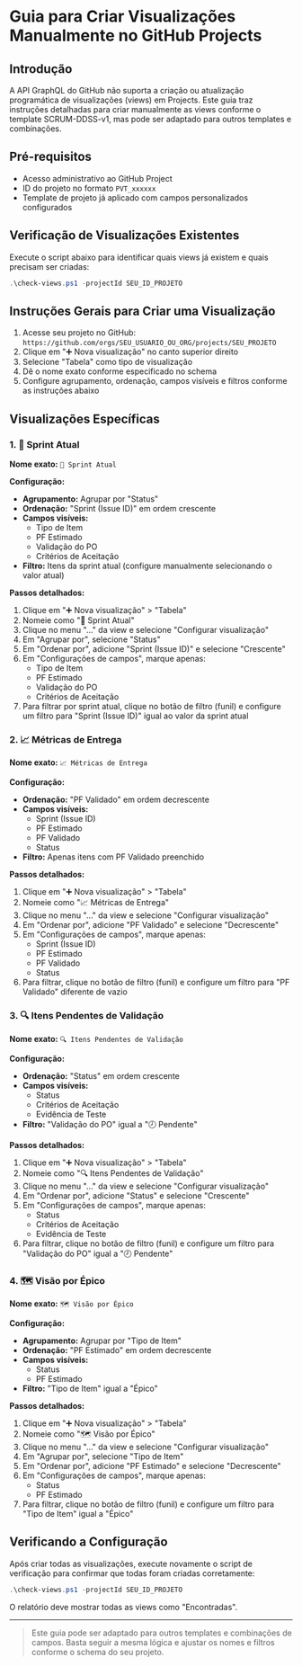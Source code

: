 # Guia para Criar Visualizações Manualmente no GitHub Projects

## Introdução

A API GraphQL do GitHub não suporta a criação ou atualização programática de visualizações (views) em Projects. Este guia traz instruções detalhadas para criar manualmente as views conforme o template SCRUM-DDSS-v1, mas pode ser adaptado para outros templates e combinações.

## Pré-requisitos

- Acesso administrativo ao GitHub Project
- ID do projeto no formato `PVT_xxxxxx`
- Template de projeto já aplicado com campos personalizados configurados

## Verificação de Visualizações Existentes

Execute o script abaixo para identificar quais views já existem e quais precisam ser criadas:

```powershell
.\check-views.ps1 -projectId SEU_ID_PROJETO
```

## Instruções Gerais para Criar uma Visualização

1. Acesse seu projeto no GitHub: `https://github.com/orgs/SEU_USUARIO_OU_ORG/projects/SEU_PROJETO`
2. Clique em "➕ Nova visualização" no canto superior direito
3. Selecione "Tabela" como tipo de visualização
4. Dê o nome exato conforme especificado no schema
5. Configure agrupamento, ordenação, campos visíveis e filtros conforme as instruções abaixo

## Visualizações Específicas

### 1. 📅 Sprint Atual

**Nome exato:** `📅 Sprint Atual`

**Configuração:**

- **Agrupamento:** Agrupar por "Status"
- **Ordenação:** "Sprint (Issue ID)" em ordem crescente
- **Campos visíveis:**
  - Tipo de Item
  - PF Estimado
  - Validação do PO
  - Critérios de Aceitação
- **Filtro:** Itens da sprint atual (configure manualmente selecionando o valor atual)

**Passos detalhados:**

1. Clique em "➕ Nova visualização" > "Tabela"
2. Nomeie como "📅 Sprint Atual"
3. Clique no menu "..." da view e selecione "Configurar visualização"
4. Em "Agrupar por", selecione "Status"
5. Em "Ordenar por", adicione "Sprint (Issue ID)" e selecione "Crescente"
6. Em "Configurações de campos", marque apenas:
   - Tipo de Item
   - PF Estimado
   - Validação do PO
   - Critérios de Aceitação
7. Para filtrar por sprint atual, clique no botão de filtro (funil) e configure um filtro para "Sprint (Issue ID)" igual ao valor da sprint atual

### 2. 📈 Métricas de Entrega

**Nome exato:** `📈 Métricas de Entrega`

**Configuração:**

- **Ordenação:** "PF Validado" em ordem decrescente
- **Campos visíveis:**
  - Sprint (Issue ID)
  - PF Estimado
  - PF Validado
  - Status
- **Filtro:** Apenas itens com PF Validado preenchido

**Passos detalhados:**

1. Clique em "➕ Nova visualização" > "Tabela"
2. Nomeie como "📈 Métricas de Entrega"
3. Clique no menu "..." da view e selecione "Configurar visualização"
4. Em "Ordenar por", adicione "PF Validado" e selecione "Decrescente"
5. Em "Configurações de campos", marque apenas:
   - Sprint (Issue ID)
   - PF Estimado
   - PF Validado
   - Status
6. Para filtrar, clique no botão de filtro (funil) e configure um filtro para "PF Validado" diferente de vazio

### 3. 🔍 Itens Pendentes de Validação

**Nome exato:** `🔍 Itens Pendentes de Validação`

**Configuração:**

- **Ordenação:** "Status" em ordem crescente
- **Campos visíveis:**
  - Status
  - Critérios de Aceitação
  - Evidência de Teste
- **Filtro:** "Validação do PO" igual a "🕗 Pendente"

**Passos detalhados:**

1. Clique em "➕ Nova visualização" > "Tabela"
2. Nomeie como "🔍 Itens Pendentes de Validação"
3. Clique no menu "..." da view e selecione "Configurar visualização"
4. Em "Ordenar por", adicione "Status" e selecione "Crescente"
5. Em "Configurações de campos", marque apenas:
   - Status
   - Critérios de Aceitação
   - Evidência de Teste
6. Para filtrar, clique no botão de filtro (funil) e configure um filtro para "Validação do PO" igual a "🕗 Pendente"

### 4. 🗺️ Visão por Épico

**Nome exato:** `🗺️ Visão por Épico`

**Configuração:**

- **Agrupamento:** Agrupar por "Tipo de Item"
- **Ordenação:** "PF Estimado" em ordem decrescente
- **Campos visíveis:**
  - Status
  - PF Estimado
- **Filtro:** "Tipo de Item" igual a "Épico"

**Passos detalhados:**

1. Clique em "➕ Nova visualização" > "Tabela"
2. Nomeie como "🗺️ Visão por Épico"
3. Clique no menu "..." da view e selecione "Configurar visualização"
4. Em "Agrupar por", selecione "Tipo de Item"
5. Em "Ordenar por", adicione "PF Estimado" e selecione "Decrescente"
6. Em "Configurações de campos", marque apenas:
   - Status
   - PF Estimado
7. Para filtrar, clique no botão de filtro (funil) e configure um filtro para "Tipo de Item" igual a "Épico"

## Verificando a Configuração

Após criar todas as visualizações, execute novamente o script de verificação para confirmar que todas foram criadas corretamente:

```powershell
.\check-views.ps1 -projectId SEU_ID_PROJETO
```

O relatório deve mostrar todas as views como "Encontradas".

---

> Este guia pode ser adaptado para outros templates e combinações de campos. Basta seguir a mesma lógica e ajustar os nomes e filtros conforme o schema do seu projeto.
